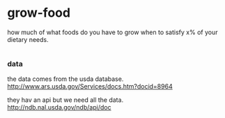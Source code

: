 grow-food
=========

how much of what foods do you have to grow when to satisfy x% of your dietary needs.

```js

```


### data

the data comes from the usda database. http://www.ars.usda.gov/Services/docs.htm?docid=8964

they hav an api but we need all the data. http://ndb.nal.usda.gov/ndb/api/doc










